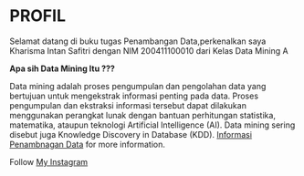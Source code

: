 # **PROFIL**

Selamat datang di buku tugas Penambangan Data,perkenalkan saya Kharisma Intan Safitri dengan NIM 200411100010 dari Kelas Data Mining A

**Apa sih Data Mining Itu ???**

Data mining adalah proses pengumpulan dan pengolahan data yang bertujuan untuk mengekstrak informasi penting pada data. Proses pengumpulan dan ekstraksi informasi tersebut dapat dilakukan menggunakan perangkat lunak dengan bantuan perhitungan statistika, matematika, ataupun teknologi Artificial Intelligence (AI). Data mining sering disebut juga Knowledge Discovery in Database (KDD). [Informasi Penambnagan Data](https://www.dicoding.com/blog/apa-itu-data-mining/) for more information.

Follow [My Instagram](https://www.instagram.com/kharisma_khar/)

```{tableofcontents}
```
